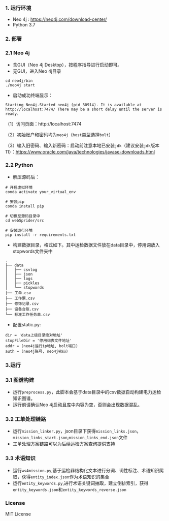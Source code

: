 ### 1. 运行环境
- Neo 4j : https://neo4j.com/download-center/
- Python 3.7
### 2. 部署
### 2.1 Neo 4j
- 含GUI（Neo 4j Desktop），按程序指导进行启动即可。
- 无GUI，进入Neo 4j目录
```
cd neo4j/bin
./neo4j start
```
- 启动成功终端显示：
```
Starting Neo4j.Started neo4j (pid 30914). It is available at http://localhost:7474/ There may be a short delay until the server is ready.
```
（1）访问页面：http://localhost:7474

（2）初始账户和密码均为`neo4j`（`host`类型选择`bolt`）

（3）输入旧密码、输入新密码：启动前注意本地已安装`jdk`（建议安装`jdk`版本11）：https://www.oracle.com/java/technologies/javase-downloads.html

### 2.2 Python
- 解压源码后：
```
# 开启虚拟环境
conda activate your_virtual_env

# 安装pip
conda install pip

# 切换至源码目录中
cd webSprider/src

# 安装运行环境
pip install -r requirements.txt
```
- 构建数据目录，格式如下。其中运检数据文件放在data目录中，停用词放入stopwords文件夹中
```
.
├── data
│   ├── csvlog
│   ├── json
│   ├── logs
│   ├── pickles
│   └── stopwords
├── 工单.csv
├── 工作票.csv
├── 修饰记录.csv
├── 设备台账.csv
└── 标准工作任务单.csv
```
- 配置static.py:
```
dir = 'data上级目录绝对地址'
stopFileDir = '停用词表文件地址'
addr = (neo4j运行ip地址, bolt端口)
auth = (neo4j账号, neo4j密码)
```

### 3.运行
### 3.1 图谱构建
- 运行`preprocess.py`，此脚本会基于data目录中的csv数据自动构建电力运检知识图谱。
- 运行前请确认Neo 4j启动且库中内容为空，否则会出现数据混乱。
### 3.2 工单处理链路
- 运行`mission_linker.py`，json目录下获得`mission_links.json`，`mission_links_start.json`,`mission_links_end.json`文件
- 工单处理方案链路可以为后续运检方案查询提供支持
### 3.3 术语知识
- 运行`ws4mission.py`,基于运检非结构化文本进行分词、词性标注、术语知识爬取，获得`entity_index.json`作为术语知识的集合
- 运行`entity_keywords.py`,进行术语关键词抽取，建立倒排索引，获得`entity_keywords.json`和`entity_keywords_reverse.json`

### License
MIT License